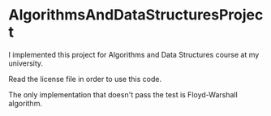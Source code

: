 # AlgorithmsAndDataStructuresProject
I implemented this project for Algorithms and Data Structures course at my university.

Read the license file in order to use this code.

The only implementation that doesn't pass the test is Floyd-Warshall algorithm.
